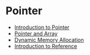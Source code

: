 # Pointer

* [Introduction to Pointer](./chapter_06_01.md) 
&nbsp;
* [Pointer and Array](./chapter_06_02.md)
&nbsp;
* [Dynamic Memory Allocation](./chapter_06_03.md)
&nbsp;
* [Introduction to Reference](./chapter_06_04.md)